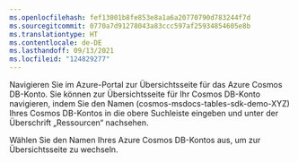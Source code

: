 ```yaml
---
ms.openlocfilehash: fef13001b8fe853e8a1a6a20770790d783244f7d
ms.sourcegitcommit: 0770a7d91278043a83ccc597af25934854605e8b
ms.translationtype: HT
ms.contentlocale: de-DE
ms.lasthandoff: 09/13/2021
ms.locfileid: "124829277"
---
```

Navigieren Sie im Azure-Portal zur Übersichtsseite für das Azure Cosmos DB-Konto.  Sie können zur Übersichtsseite für Ihr Cosmos DB-Konto navigieren, indem Sie den Namen (cosmos-msdocs-tables-sdk-demo-XYZ) Ihres Cosmos DB-Kontos in die obere Suchleiste eingeben und unter der Überschrift „Ressourcen“ nachsehen.

Wählen Sie den Namen Ihres Azure Cosmos DB-Kontos aus, um zur Übersichtsseite zu wechseln.
